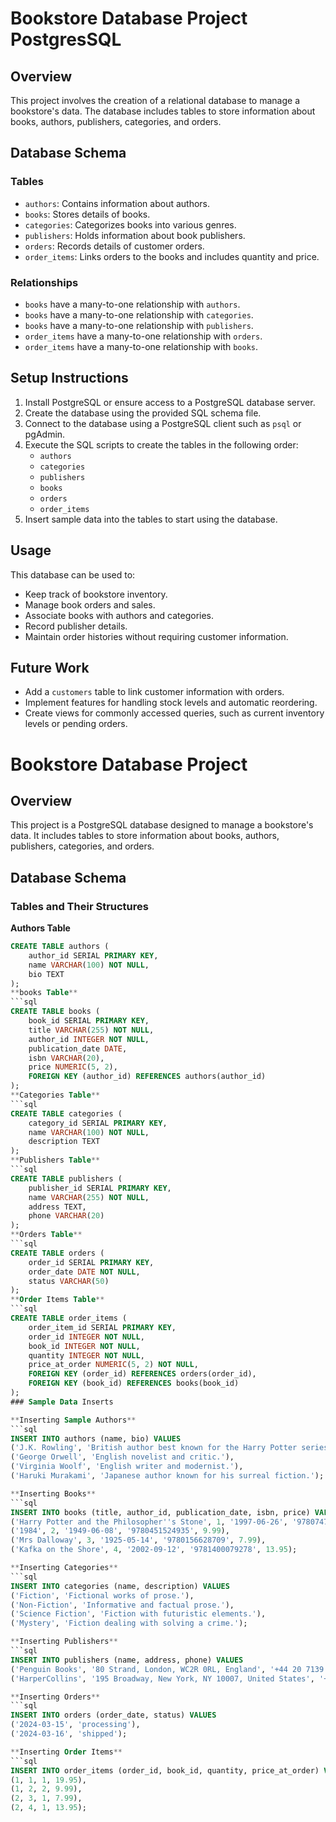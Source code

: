 # Bookstore Database Project PostgresSQL

## Overview
This project involves the creation of a relational database to manage a bookstore's data. The database includes tables to store information about books, authors, publishers, categories, and orders.

## Database Schema

### Tables

- `authors`: Contains information about authors.
- `books`: Stores details of books.
- `categories`: Categorizes books into various genres.
- `publishers`: Holds information about book publishers.
- `orders`: Records details of customer orders.
- `order_items`: Links orders to the books and includes quantity and price.

### Relationships

- `books` have a many-to-one relationship with `authors`.
- `books` have a many-to-one relationship with `categories`.
- `books` have a many-to-one relationship with `publishers`.
- `order_items` have a many-to-one relationship with `orders`.
- `order_items` have a many-to-one relationship with `books`.

## Setup Instructions

1. Install PostgreSQL or ensure access to a PostgreSQL database server.
2. Create the database using the provided SQL schema file.
3. Connect to the database using a PostgreSQL client such as `psql` or pgAdmin.
4. Execute the SQL scripts to create the tables in the following order:
    - `authors`
    - `categories`
    - `publishers`
    - `books`
    - `orders`
    - `order_items`
5. Insert sample data into the tables to start using the database.

## Usage

This database can be used to:

- Keep track of bookstore inventory.
- Manage book orders and sales.
- Associate books with authors and categories.
- Record publisher details.
- Maintain order histories without requiring customer information.

## Future Work

- Add a `customers` table to link customer information with orders.
- Implement features for handling stock levels and automatic reordering.
- Create views for commonly accessed queries, such as current inventory levels or pending orders.

# Bookstore Database Project

## Overview

This project is a PostgreSQL database designed to manage a bookstore's data. It includes tables to store information about books, authors, publishers, categories, and orders.

## Database Schema

### Tables and Their Structures

**Authors Table**
```sql
CREATE TABLE authors (
    author_id SERIAL PRIMARY KEY,
    name VARCHAR(100) NOT NULL,
    bio TEXT
);
**books Table**
```sql
CREATE TABLE books (
    book_id SERIAL PRIMARY KEY,
    title VARCHAR(255) NOT NULL,
    author_id INTEGER NOT NULL,
    publication_date DATE,
    isbn VARCHAR(20),
    price NUMERIC(5, 2),
    FOREIGN KEY (author_id) REFERENCES authors(author_id)
);
**Categories Table**
```sql
CREATE TABLE categories (
    category_id SERIAL PRIMARY KEY,
    name VARCHAR(100) NOT NULL,
    description TEXT
);
**Publishers Table**
```sql
CREATE TABLE publishers (
    publisher_id SERIAL PRIMARY KEY,
    name VARCHAR(255) NOT NULL,
    address TEXT,
    phone VARCHAR(20)
);
**Orders Table**
```sql
CREATE TABLE orders (
    order_id SERIAL PRIMARY KEY,
    order_date DATE NOT NULL,
    status VARCHAR(50)
);
**Order Items Table**
```sql
CREATE TABLE order_items (
    order_item_id SERIAL PRIMARY KEY,
    order_id INTEGER NOT NULL,
    book_id INTEGER NOT NULL,
    quantity INTEGER NOT NULL,
    price_at_order NUMERIC(5, 2) NOT NULL,
    FOREIGN KEY (order_id) REFERENCES orders(order_id),
    FOREIGN KEY (book_id) REFERENCES books(book_id)
);
### Sample Data Inserts

**Inserting Sample Authors**
```sql
INSERT INTO authors (name, bio) VALUES
('J.K. Rowling', 'British author best known for the Harry Potter series.'),
('George Orwell', 'English novelist and critic.'),
('Virginia Woolf', 'English writer and modernist.'),
('Haruki Murakami', 'Japanese author known for his surreal fiction.');

**Inserting Books**
```sql
INSERT INTO books (title, author_id, publication_date, isbn, price) VALUES
('Harry Potter and the Philosopher''s Stone', 1, '1997-06-26', '9780747532699', 19.95),
('1984', 2, '1949-06-08', '9780451524935', 9.99),
('Mrs Dalloway', 3, '1925-05-14', '9780156628709', 7.99),
('Kafka on the Shore', 4, '2002-09-12', '9781400079278', 13.95);

**Inserting Categories**
```sql
INSERT INTO categories (name, description) VALUES
('Fiction', 'Fictional works of prose.'),
('Non-Fiction', 'Informative and factual prose.'),
('Science Fiction', 'Fiction with futuristic elements.'),
('Mystery', 'Fiction dealing with solving a crime.');

**Inserting Publishers**
```sql
INSERT INTO publishers (name, address, phone) VALUES
('Penguin Books', '80 Strand, London, WC2R 0RL, England', '+44 20 7139 3000'),
('HarperCollins', '195 Broadway, New York, NY 10007, United States', '+1 212-207-7000');

**Inserting Orders**
```sql
INSERT INTO orders (order_date, status) VALUES
('2024-03-15', 'processing'),
('2024-03-16', 'shipped');

**Inserting Order Items**
```sql 
INSERT INTO order_items (order_id, book_id, quantity, price_at_order) VALUES
(1, 1, 1, 19.95),
(1, 2, 2, 9.99),
(2, 3, 1, 7.99),
(2, 4, 1, 13.95);


